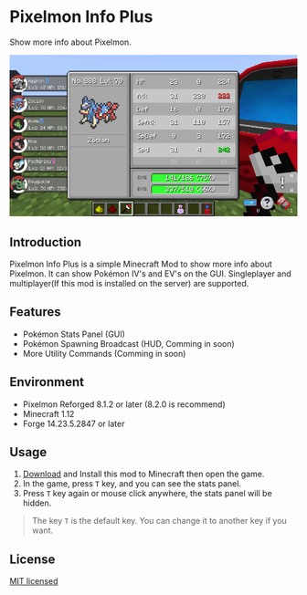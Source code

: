 # Pixelmon Info Plus

Show more info about Pixelmon.

![screenshot](https://raw.githubusercontent.com/hhui64/imagebed/main/2021-07-18_02.40.32.png)

## Introduction

Pixelmon Info Plus is a simple Minecraft Mod to show more info about Pixelmon. It can show Pokémon IV's and EV's on the GUI. Singleplayer and multiplayer(If this mod is installed
on the server) are supported.

## Features

- Pokémon Stats Panel (GUI)
- Pokémon Spawning Broadcast (HUD, Comming in soon)
- More Utility Commands (Comming in soon)

## Environment

- Pixelmon Reforged 8.1.2 or later (8.2.0 is recommend)
- Minecraft 1.12
- Forge 14.23.5.2847 or later

## Usage

1. [Download](https://github.com/hhui64/PixelmonInfoPlus/releases) and Install this mod to Minecraft then open the game.
2. In the game, press `T` key, and you can see the stats panel.
3. Press `T` key again or mouse click anywhere, the stats panel will be hidden.

> The key `T` is the default key. You can change it to another key if you want.

## License

[MIT licensed](LICENSE)